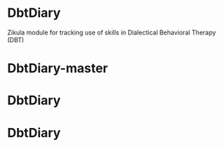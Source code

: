 # DbtDiary

Zikula module for tracking use of skills in Dialectical Behavioral Therapy (DBT)
# DbtDiary-master
# DbtDiary
# DbtDiary
